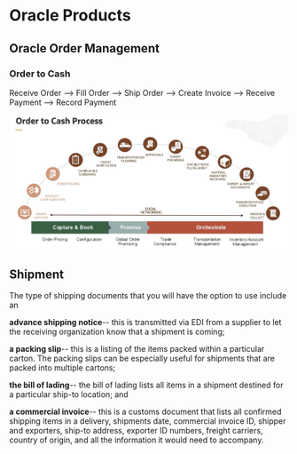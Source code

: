 # Oracle Products 


## Oracle Order Management

### Order to Cash

Receive Order --> Fill Order --> Ship Order --> Create Invoice --> Receive Payment --> Record Payment



![Image of O2C](https://github.com/IamVigneshC/Oracle/blob/main/Resources/OrderToCash.png)


## Shipment

The type of shipping documents that you will have the option to use include an 

**advance shipping notice**-- this is transmitted via EDI from a supplier to let the receiving organization know that a shipment is coming; 

**a packing slip**-- this is a listing of the items packed within a particular carton. The packing slips can be especially useful for shipments that are packed into multiple cartons; 

**the bill of lading**-- the bill of lading lists all items in a shipment destined for a particular ship-to location; and 

**a commercial invoice**-- this is a customs document that lists all confirmed shipping items in a delivery, shipments date, commercial invoice ID, shipper and exporters, ship-to address, exporter ID numbers, freight carriers, country of origin, and all the information it would need to accompany.

